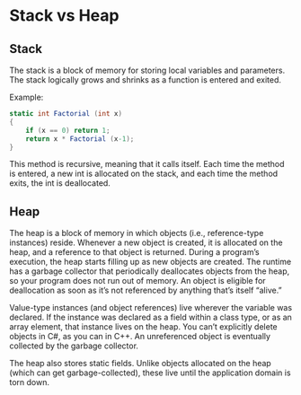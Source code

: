 # Stack vs Heap

## Stack

The stack is a block of memory for storing local variables and parameters. The stack logically grows and shrinks as a function is entered and exited.

Example:

```C#
static int Factorial (int x)
{  
    if (x == 0) return 1;
    return x * Factorial (x-1);
}
```

This method is recursive, meaning that it calls itself. Each time the method is entered, a new int is allocated on the stack, and each time the method exits, the int is deallocated.

## Heap

The heap is a block of memory in which objects (i.e., reference-type instances) reside. Whenever a new object is created, it is allocated on the heap, and a reference to that object is returned. During a program’s execution, the heap starts filling up as new objects are created. The runtime has a garbage collector that periodically deallocates objects from the heap, so your program does not run out of memory. An object is eligible for deallocation as soon as it’s not referenced by anything that’s itself “alive.”

Value-type instances (and object references) live wherever the variable was declared. If the instance was declared as a field within a class type, or as an array element, that instance lives on the heap. You can’t explicitly delete objects in C#, as you can in C++. An unreferenced object is eventually collected by the garbage collector.

The heap also stores static fields. Unlike objects allocated on the heap (which can get garbage-collected), these live until the application domain is torn down. 